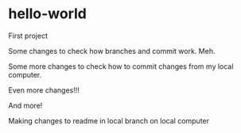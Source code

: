 # hello-world
First project

Some changes to check how branches and commit work. Meh.

Some more changes to check how to commit changes from my local computer.

Even more changes!!!

And more!

Making changes to readme in local branch on local computer

